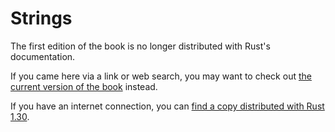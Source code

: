 # Strings

The first edition of the book is no longer distributed with Rust's documentation.

If you came here via a link or web search, you may want to check out [the current
version of the book](../ch08-02-strings.html) instead.

If you have an internet connection, you can [find a copy distributed with
Rust
1.30](https://doc.rust-lang.org/1.30.0/book/first-edition/strings.html).
